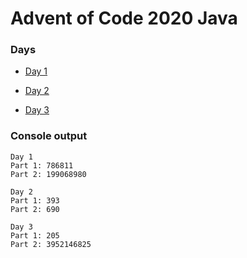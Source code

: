 # Advent of Code 2020 Java
### Days
* [Day 1](https://github.com/ukalto/AdventOfCode2020/tree/master/Day1)

* [Day 2](https://github.com/ukalto/AdventOfCode2020/tree/master/Day2)

* [Day 3](https://github.com/ukalto/AdventOfCode2020/tree/master/Day3)

### Console output
```
Day 1
Part 1: 786811
Part 2: 199068980

Day 2
Part 1: 393
Part 2: 690

Day 3
Part 1: 205
Part 2: 3952146825
```
